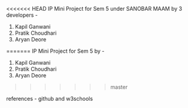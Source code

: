<<<<<<< HEAD
IP Mini Project for Sem 5 under SANOBAR MAAM by 3 developers - 
1. Kapil Ganwani
2. Pratik Choudhari
3. Aryan Deore

=======
IP Mini Project for Sem 5 by - 
1. Kapil Ganwani
2. Pratik Choudhari
3. Aryan Deore
>>>>>>> master



references - 
github and w3schools

